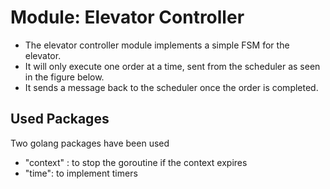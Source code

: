Module: Elevator Controller
===========================

- The elevator controller module implements a simple FSM for the elevator.
- It will only execute one order at a time, sent from the scheduler as seen in the figure below.
- It sends a message back to the scheduler once the order is completed.


Used Packages
---------------
Two golang packages have been used
- "context" :	to stop the goroutine if the context expires
- "time":		to implement timers